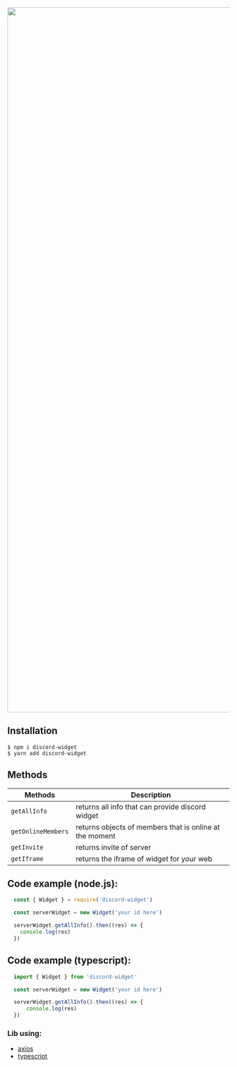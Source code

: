 <div align="center">
  <img style="width:80vh; height:40vh" src="https://i.pinimg.com/originals/ed/6b/ff/ed6bff8acacfe3129c50523c36c54c37.gif" /><br>
</div>


## Installation

```
$ npm i discord-widget
$ yarn add discord-widget
```

## Methods

| Methods            | Description                                             |
| ------------------ | ------------------------------------------------------- |
| `getAllInfo`       | returns all info that can provide discord widget        |
| `getOnlineMembers` | returns objects of members that is online at the moment |
| `getInvite`        | returns invite of server                                |
| `getIframe`        | returns the iframe of widget for your web               |

## Code example (node.js):
```js
  const { Widget } = require('discord-widget')

  const serverWidget = new Widget('your id here')

  serverWidget.getAllInfo().then((res) => {
    console.log(res)
  })
```

## Code example (typescript):
```ts
  import { Widget } from 'discord-widget'

  const serverWidget = new Widget('your id here')

  serverWidget.getAllInfo().then((res) => {
      console.log(res)
  })
```

### Lib using:
* [axios](https://www.npmjs.com/package/axios)
* [typescript](https://www.npmjs.com/package/typescript)